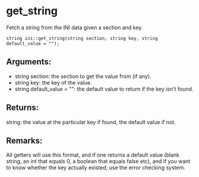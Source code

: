 # get_string
Fetch a string from the INI data given a section and key.

`string ini::get_string(string section, string key, string default_value = "");`

## Arguments:
* string section: the section to get the value from (if any).
* string key: the key of the value.
* string default_value = "": the default value to return if the key isn't found.

## Returns:
string: the value at the particular key if found, the default value if not.

## Remarks:
All getters will use this format, and if one returns a default value (blank string, an int that equals 0, a boolean that equals false etc), and if you want to know whether the key actually existed, use the error checking system.
